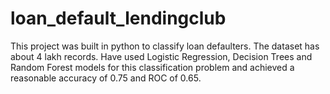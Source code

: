 # loan_default_lendingclub
This project was built in python to classify loan defaulters.  The dataset has about 4 lakh records. Have used Logistic Regression, Decision Trees and Random Forest models for this classification problem and achieved a reasonable accuracy of 0.75 and ROC of 0.65.
